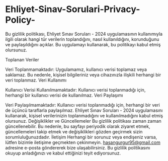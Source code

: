 # Ehliyet-Sinav-Sorulari-Privacy-Policy-
Bu gizlilik politikası, Ehliyet Sınav Soruları - 2024 uygulamasının kullanımıyla ilgili olarak hangi tür verilerin toplandığını, nasıl kullanıldığını, korunduğunu ve paylaşıldığını açıklar. Bu uygulamayı kullanarak, bu politikayı kabul etmiş olursunuz.

Toplanan Veriler

Veri Toplanmamaktadır: Uygulamamız, kullanıcı verisi toplamaz veya saklamaz. Bu nedenle, kişisel bilgileriniz veya cihazınızla ilişkili herhangi bir veri toplanmaz.
Veri Kullanımı

Kullanıcı Verisi Kullanılmamaktadır: Kullanıcı verisi toplanmadığı için, herhangi bir kullanıcı verisi de kullanılmaz.
Veri Paylaşımı

Veri Paylaşılmamaktadır: Kullanıcı verisi toplanmadığı için, herhangi bir veri de üçüncü taraflarla paylaşılmaz.
Ehliyet Sınav Soruları - 2024 uygulamasını kullanarak, kişisel verilerinizin toplanmadığını ve kullanılmadığını kabul etmiş olursunuz.
Değişiklikler ve Güncellemeler
Bu gizlilik politikası zaman zaman güncellenebilir. Bu nedenle, bu sayfayı periyodik olarak ziyaret etmek, güncellemeleri takip etmek ve değişiklikleri gözden geçirmek sizin sorumluluğunuzdadır.
İletişim
Herhangi bir sorunuz veya endişeniz varsa, lütfen bizimle iletişime geçmekten çekinmeyin. hasangurgur95@gmail.com adresine e-posta göndererek bize ulaşabilirsiniz.
Bu gizlilik politikasını okuyup anladığınızı ve kabul ettiğinizi teyit ediyorsunuz.
